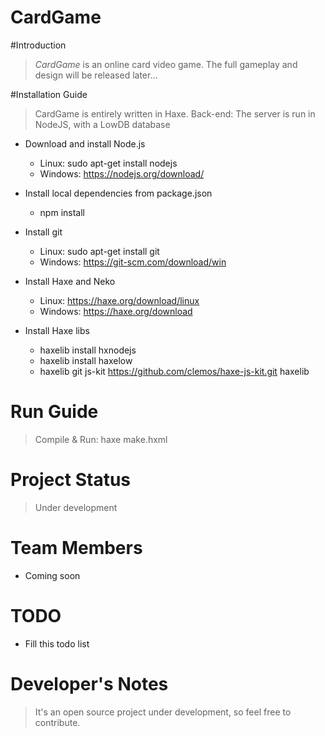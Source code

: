 CardGame
=====================

#Introduction

> *CardGame* is an online card video game. The full gameplay and design will be released later...

#Installation Guide

> CardGame is entirely written in Haxe.
> Back-end: The server is run in NodeJS, with a LowDB database

* Download and install Node.js
	* Linux: sudo apt-get install nodejs
	* Windows: https://nodejs.org/download/

* Install local dependencies from package.json
	* npm install

* Install git
	* Linux: sudo apt-get install git
	* Windows: https://git-scm.com/download/win

* Install Haxe and Neko
	* Linux: https://haxe.org/download/linux
	* Windows: https://haxe.org/download

* Install Haxe libs
	* haxelib install hxnodejs
	* haxelib install haxelow
	* haxelib git js-kit https://github.com/clemos/haxe-js-kit.git haxelib

# Run Guide

  > Compile & Run: haxe make.hxml


# Project Status

> Under development


# Team Members

* Coming soon


# TODO

* Fill this todo list

# Developer's Notes

> It's an open source project under development, so feel free to contribute.
